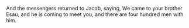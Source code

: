 And the messengers returned to Jacob, saying, We came to your brother Esau, and he is coming to meet you, and there are four hundred men with him.
